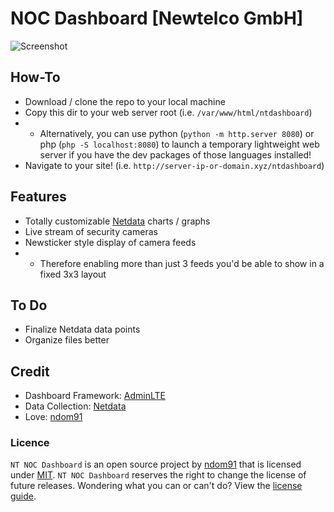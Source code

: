 # NOC Dashboard [Newtelco GmbH]

![Screenshot](https://i.imgur.com/IKkvUxq.png)

## How-To
- Download / clone the repo to your local machine 
- Copy this dir to your web server root (i.e. `/var/www/html/ntdashboard`)
- - Alternatively, you can use python (`python -m http.server 8080`) or php (`php -S localhost:8080`) to launch a temporary lightweight web server if you have the dev packages of those languages installed!
- Navigate to your site! (i.e. `http://server-ip-or-domain.xyz/ntdashboard`)


## Features
- Totally customizable [Netdata](https://github.com/firehol/netdata) charts / graphs
- Live stream of security cameras
- Newsticker style display of camera feeds
- - Therefore enabling more than just 3 feeds you'd be able to show in a fixed 3x3 layout

## To Do
- Finalize Netdata data points
- Organize files better

## Credit
- Dashboard Framework: [AdminLTE](https://github.com/almasaeed2010/AdminLTE)
- Data Collection: [Netdata](https://github.com/firehol/netdata)
- Love: [ndom91](https://iamnico.xyz)

### Licence
`NT NOC Dashboard` is an open source project by [ndom91](https://iamnico.xyz) that is licensed under [MIT](http://opensource.org/licenses/MIT). `NT NOC Dashboard` reserves the right to change the license of future releases. Wondering what you can or can't do? View the [license guide](https://adminlte.io/docs/license).
